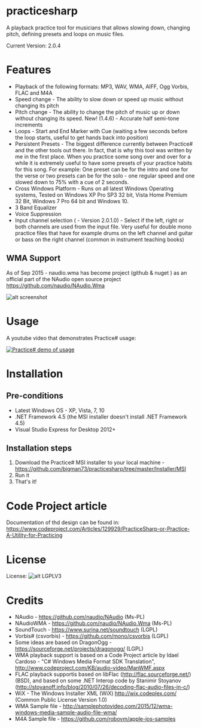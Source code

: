 # practicesharp
A playback practice tool for musicians that allows slowing down, changing pitch, defining presets and loops on music files.

Current Version: 2.0.4

# Features
* Playback of the following formats: MP3, WAV, WMA, AIFF, Ogg Vorbis, FLAC and M4A
* Speed change - The ability to slow down or speed up music without changing its pitch
* Pitch change - The ability to change the pitch of music up or down without changing its speed. New! (1.4.6) - Accurate half semi-tone increments
* Loops - Start and End Marker with Cue (waiting a few seconds before the loop starts, useful to get hands back into position)
* Persistent Presets - The biggest difference currently between Practice# and the other tools out there. In fact, that is why this tool was written by me in the first place. When you practice some song over and over for a while it is extremely useful to have some presets of your practice habits for this song. For example: One preset can be for the intro and one for the verse or two presets can be for the solo - one regular speed and one slowed down to 75% with a cue of 2 seconds.
* Cross Windows Platform - Runs on all latest Windows Operating systems, Tested on Windows XP Pro SP3 32 bit, Vista Home Premium 32 Bit, Windows 7 Pro 64 bit and Windows 10.
* 3 Band Equalizer
* Voice Suppression
* Input channel selection (<NEW> - Version 2.0.1.0) - Select if the left, right or both channels are used from the input file. Very useful for double mono practice files that have for example drums on the left channel and guitar or bass on the right channel (common in instrument teaching books)

## WMA Support
As of Sep 2015 - naudio.wma has become project (github & nuget ) as an official part of the NAudio open source project
https://github.com/naudio/NAudio.Wma

![alt screenshot](https://github.com/bigman73/practicesharp/blob/master/Docs/Practice%23_ScreenShot.png)


# Usage
A youtube video that demonstrates Practice# usage:

[![Practice# demo of usage](https://img.youtube.com/vi/rqWr7BJjhx8/0.jpg)](https://www.youtube.com/watch?v=rqWr7BJjhx8)

# Installation
## Pre-conditions
* Latest Windows OS - XP, Vista, 7, 10
* .NET Framework 4.5 (the MSI installer doesn't install .NET Framework 4.5)
* Visual Studio Express for Desktop 2012+

## Installation steps
1. Download the Practice# MSI installer to your local machine - https://github.com/bigman73/practicesharp/tree/master/Installer/MSI
2. Run it
3. That's it!

# Code Project article
Documentation of thd design can be found in:
https://www.codeproject.com/Articles/129929/PracticeSharp-or-Practice-A-Utility-for-Practicing

# License 
License: ![alt LGPLV3](https://www.gnu.org/graphics/lgplv3-147x51.png)

# Credits
* NAudio - https://github.com/naudio/NAudio (Ms-PL)
* NAudioWMA - https://github.com/naudio/NAudio.Wma (Ms-PL)
* SoundTouch - https://www.surina.net/soundtouch (LGPL)
* Vorbis# (csvorbis) - https://github.com/mono/csvorbis (LGPL) 
* Some ideas are based on DragonOgg - https://sourceforge.net/projects/dragonogg/ (LGPL)
* WMA playback support is based on a Code Project article by Idael Cardoso - "C# Windows Media Format SDK Translation", http://www.codeproject.com/KB/audio-video/ManWMF.aspx 
* FLAC playback supportis based on libFlac (http://flac.sourceforge.net/) (BSD), and based on some .NET Interop code by Stanimir Stoyanov (http://stoyanoff.info/blog/2010/07/26/decoding-flac-audio-files-in-c/)
* WiX - The Windows Installer XML (WiX) http://wix.codeplex.com/ (Common Public License Version 1.0)
* WMA Sample file - http://samplephotovideo.com/2015/12/wma-windows-media-sample-audio-file-wma/
* M4A Sample file - https://github.com/robovm/apple-ios-samples
